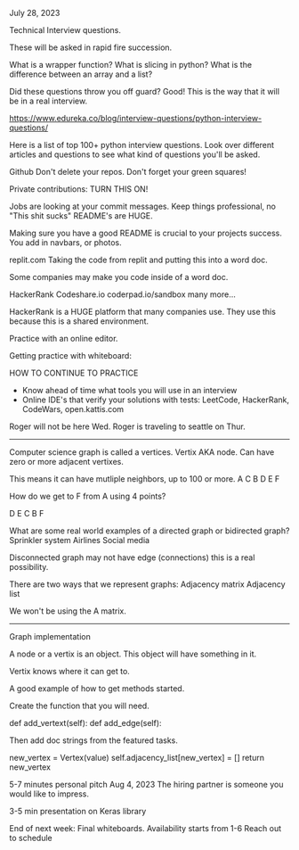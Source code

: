 July 28, 2023

Technical Interview questions.

These will be asked in rapid fire succession.

What is a wrapper function?
What is slicing in python?
What is the difference between an array and a list?


Did these questions throw you off guard? Good! This is the way that it will be in a real interview.

https://www.edureka.co/blog/interview-questions/python-interview-questions/

Here is a list of top 100+ python interview questions. Look over different articles and questions to see what kind of questions you'll be asked.



Github
Don't delete your repos.
Don't forget your green squares!


Private contributions: TURN THIS ON!

Jobs are looking at your commit messages.
Keep things professional, no "This shit sucks"
README's are HUGE.

Making sure you have a good README is crucial to your projects success. You add in navbars, or photos.



replit.com
Taking the code from replit and putting this into a word doc.

Some companies may make you code inside of a word doc.



HackerRank 
Codeshare.io
coderpad.io/sandbox
many more...

HackerRank is a HUGE platform that many companies use. They use this because this is a shared environment.


Practice with an online editor.



Getting practice with whiteboard:




HOW TO CONTINUE TO PRACTICE
- Know ahead of time what tools you will use in an interview
- Online IDE's that verify your solutions with tests: LeetCode, HackerRank, CodeWars, open.kattis.com

Roger will not be here Wed.
Roger is traveling to seattle on Thur.

______________________________________________________________


Computer science graph is called a vertices.
Vertix AKA node. Can have zero or more adjacent vertixes.

This means it can have mutliple neighbors, up to 100 or more.
A C B
D E F

How do we get to F from A using 4 points?

D E C B F

What are some real world examples of a directed graph or bidirected graph?
Sprinkler system
Airlines
Social media



Disconnected graph may not have edge (connections) this is a real possibility.

There are two ways that we represent graphs:
Adjacency matrix
Adjacency list

We won't be using the A matrix.

____________________________________________________________

Graph implementation

 A node or a vertix is an object. This object will have something in it.

Vertix knows where it can get to.


A good example of how to get methods started.

Create the function that you will need.

def add_vertext(self):
def add_edge(self):

Then add doc strings from the featured tasks.


new_vertex = Vertex(value)
self.adjacency_list[new_vertex] = []
return new_vertex



5-7 minutes personal pitch Aug 4, 2023
The hiring partner is someone you would like to impress.

3-5 min presentation on Keras library

End of next week: Final whiteboards.
Availability starts from 1-6
Reach out to schedule

